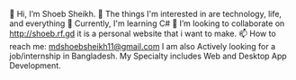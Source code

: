 👋 Hi, I’m Shoeb Sheikh.
👀 The things I'm interested in are technology, life, and everything
🌱  Currently, I'm learning C#
💞️ I’m looking to collaborate on http://shoeb.rf.gd it is a personal website that i want to make.
📫 How to reach me: mdshoebsheikh11@gmail.com
I am also Actively looking for a job/internship in Bangladesh. My Specialty includes Web and Desktop App Development.

<!---
mdshoebsheikh/mdshoebsheikh is a ✨ special ✨ repository because its `README.md` (this file) appears on your GitHub profile.
You can click the Preview link to take a look at your changes.
--->
